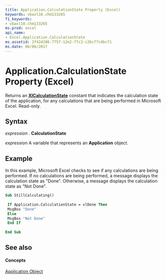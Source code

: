 ```yaml
---
title: Application.CalculationState Property (Excel)
keywords: vbaxl10.chm133265
f1_keywords:
- vbaxl10.chm133265
ms.prod: excel
api_name:
- Excel.Application.CalculationState
ms.assetid: 2f424286-7757-12e2-77c2-c26cf7c4bcf1
ms.date: 06/08/2017
---
```



# Application.CalculationState Property (Excel)

Returns an  **[XlCalculationState](xlcalculationstate-enumeration-excel.md)** constant that indicates the calculation state of the application, for any calculations that are being performed in Microsoft Excel. Read-only.


## Syntax

 _expression_ . **CalculationState**

 _expression_ A variable that represents an **Application** object.


## Example

In this example, Microsoft Excel checks to see if any calculations are being performed. If no calculations are being performed, a message displays the calculation state as "Done". Otherwise, a message displays the calculation state as "Not Done".


```vb
Sub StillCalculating() 
 
 If Application.CalculationState = xlDone Then 
 MsgBox "Done" 
 Else 
 MsgBox "Not Done" 
 End If 
 
End Sub
```


## See also


#### Concepts


[Application Object](application-object-excel.md)

